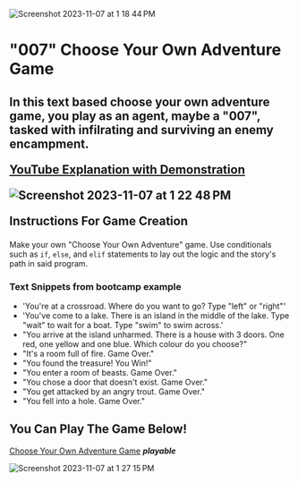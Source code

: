 ![Screenshot 2023-11-07 at 1 18 44 PM](https://github.com/EricMcclellan1/spy-game/assets/147299619/378c7f29-3c5c-4adf-a868-77a6d1bd6af1)

<h1> "007" Choose Your Own Adventure Game </h1>

<h2> In this text based choose your own adventure game, you play as an agent, maybe a "007", tasked with infilrating and surviving an enemy encampment.</br>

[YouTube Explanation with Demonstration](https://www.youtube.com/watch?v=Suuq1uhgNEg)


![Screenshot 2023-11-07 at 1 22 48 PM](https://github.com/EricMcclellan1/spy-game/assets/147299619/d5926798-87af-4de7-a128-dc50df0faa52)


Instructions For Game Creation </h2>

Make your own "Choose Your Own Adventure" game. Use conditionals such as `if`, `else`, and `elif` statements to lay out the logic and the story's path in said program. 


### Text Snippets from bootcamp example

* 'You\'re at a crossroad. Where do you want to go? Type "left" or "right"'
* 'You\'ve come to a lake. There is an island in the middle of the lake. Type "wait" to wait for a boat. Type "swim" to swim across.'
* "You arrive at the island unharmed. There is a house with 3 doors. One red, one yellow and one blue. Which colour do you choose?"
* "It\'s a room full of fire. Game Over."
* "You found the treasure! You Win!"
* "You enter a room of beasts. Game Over."
* "You chose a door that doesn\'t exist. Game Over."
* "You get attacked by an angry trout. Game Over."
* "You fell into a hole. Game Over."



<h2>You Can Play The Game Below!</h2>

[Choose Your Own Adventure Game](https://replit.com/@Cyberhawks/Spy-Adventure-007-TEXT-GAME#main.py) <i><b>playable</i></b>
  
![Screenshot 2023-11-07 at 1 27 15 PM](https://github.com/EricMcclellan1/spy-game/assets/147299619/426635ef-57dc-4c50-b338-f42645a86e2b)

